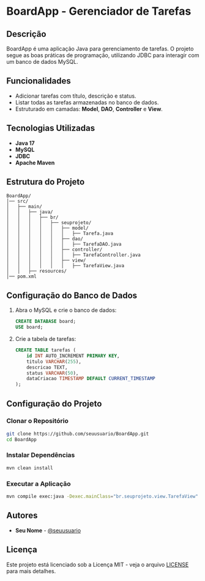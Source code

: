 # BoardApp - Gerenciador de Tarefas

## Descrição
BoardApp é uma aplicação Java para gerenciamento de tarefas. O projeto segue as boas práticas de programação, utilizando JDBC para interagir com um banco de dados MySQL.

## Funcionalidades
- Adicionar tarefas com título, descrição e status.
- Listar todas as tarefas armazenadas no banco de dados.
- Estruturado em camadas: **Model**, **DAO**, **Controller** e **View**.

## Tecnologias Utilizadas
- **Java 17**
- **MySQL**
- **JDBC**
- **Apache Maven**

## Estrutura do Projeto
```
BoardApp/
│── src/
│   ├── main/
│   │   ├── java/
│   │   │   ├── br/
│   │   │   │   ├── seuprojeto/
│   │   │   │   │   ├── model/
│   │   │   │   │   │   ├── Tarefa.java
│   │   │   │   │   ├── dao/
│   │   │   │   │   │   ├── TarefaDAO.java
│   │   │   │   │   ├── controller/
│   │   │   │   │   │   ├── TarefaController.java
│   │   │   │   │   ├── view/
│   │   │   │   │   │   ├── TarefaView.java
│   │   ├── resources/
│── pom.xml
```

## Configuração do Banco de Dados
1. Abra o MySQL e crie o banco de dados:
   ```sql
   CREATE DATABASE board;
   USE board;
   ```
2. Crie a tabela de tarefas:
   ```sql
   CREATE TABLE tarefas (
       id INT AUTO_INCREMENT PRIMARY KEY,
       titulo VARCHAR(255),
       descricao TEXT,
       status VARCHAR(50),
       dataCriacao TIMESTAMP DEFAULT CURRENT_TIMESTAMP
   );
   ```

## Configuração do Projeto
### Clonar o Repositório
```sh
git clone https://github.com/seuusuario/BoardApp.git
cd BoardApp
```

### Instalar Dependências
```sh
mvn clean install
```

### Executar a Aplicação
```sh
mvn compile exec:java -Dexec.mainClass="br.seuprojeto.view.TarefaView"
```

## Autores
- **Seu Nome** - [@seuusuario](https://github.com/seuusuario)

## Licença
Este projeto está licenciado sob a Licença MIT - veja o arquivo [LICENSE](LICENSE) para mais detalhes.


